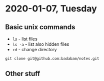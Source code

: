 # 2020-01-07, Tuesday

## Basic unix commands

- `ls` - list files
- `ls -a` - list also hidden files
- `cd` - change directory

```
git clone git@github.com:badabam/notes.git
```

## Other stuff
